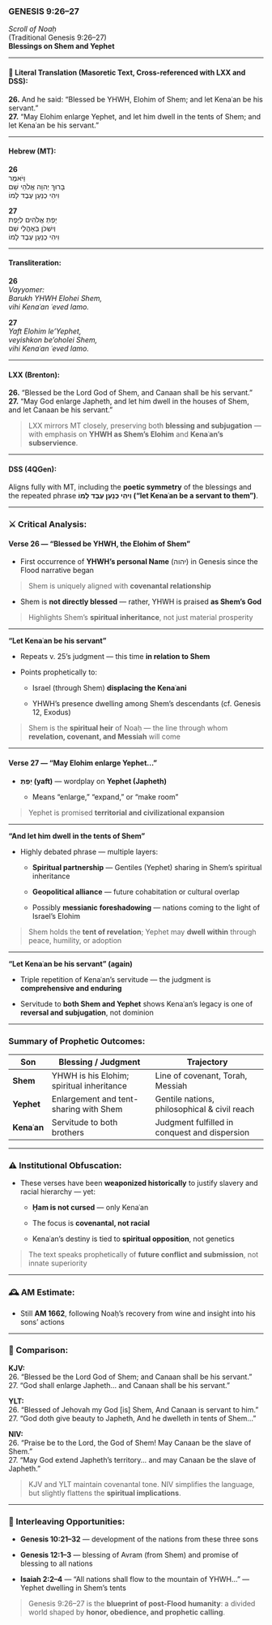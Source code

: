 ### **GENESIS 9:26–27**

_Scroll of Noaḥ_  
(Traditional Genesis 9:26–27)  
**Blessings on Shem and Yephet**

---

#### 📜 Literal Translation (Masoretic Text, Cross-referenced with LXX and DSS):

**26.** And he said: “Blessed be YHWH, Elohim of Shem; and let Kenaʿan be his servant.”  
**27.** “May Elohim enlarge Yephet, and let him dwell in the tents of Shem; and let Kenaʿan be his servant.”

---

#### Hebrew (MT):

**26**  
וַיֹּאמֶר  
בָּרוּךְ יְהוָה אֱלֹהֵי שֵׁם  
וִיהִי כְנַעַן עֶבֶד לָמוֹ

**27**  
יַפְתְּ אֱלֹהִים לְיֶפֶת  
וְיִשְׁכֹּן בְּאָהֳלֵי שֵׁם  
וִיהִי כְנַעַן עֶבֶד לָמוֹ

---

#### Transliteration:

**26**  
_Vayyomer:  
Barukh YHWH Elohei Shem,  
vihi Kenaʿan ʿeved lamo._

**27**  
_Yaft Elohim le’Yephet,  
veyishkon be’oholei Shem,  
vihi Kenaʿan ʿeved lamo._

---

#### LXX (Brenton):

**26.** “Blessed be the Lord God of Shem, and Canaan shall be his servant.”  
**27.** “May God enlarge Japheth, and let him dwell in the houses of Shem, and let Canaan be his servant.”

> LXX mirrors MT closely, preserving both **blessing and subjugation** — with emphasis on **YHWH as Shem’s Elohim** and **Kenaʿan’s subservience**.

---

#### DSS (4QGen):

Aligns fully with MT, including the **poetic symmetry** of the blessings and the repeated phrase **וִיהִי כְנַעַן עֶבֶד לָמוֹ (“let Kenaʿan be a servant to them”)**.

---

### ⚔️ Critical Analysis:

#### **Verse 26 — “Blessed be YHWH, the Elohim of Shem”**

- First occurrence of **YHWH’s personal Name** (יהוה) in Genesis since the Flood narrative began
    

> Shem is uniquely aligned with **covenantal relationship**

- Shem is **not directly blessed** — rather, YHWH is praised **as Shem’s God**
    

> Highlights Shem’s **spiritual inheritance**, not just material prosperity

---

**“Let Kenaʿan be his servant”**

- Repeats v. 25’s judgment — this time **in relation to Shem**
    
- Points prophetically to:
    
    - Israel (through Shem) **displacing the Kenaʿani**
        
    - YHWH’s presence dwelling among Shem’s descendants (cf. Genesis 12, Exodus)
        

> Shem is the **spiritual heir** of Noaḥ — the line through whom **revelation, covenant, and Messiah** will come

---

#### **Verse 27 — “May Elohim enlarge Yephet…”**

- **יַפְתְּ (yaft)** — wordplay on **Yephet (Japheth)**
    
    - Means “enlarge,” “expand,” or “make room”
        

> Yephet is promised **territorial and civilizational expansion**

---

**“And let him dwell in the tents of Shem”**

- Highly debated phrase — multiple layers:
    
    - **Spiritual partnership** — Gentiles (Yephet) sharing in Shem’s spiritual inheritance
        
    - **Geopolitical alliance** — future cohabitation or cultural overlap
        
    - Possibly **messianic foreshadowing** — nations coming to the light of Israel’s Elohim
        

> Shem holds the **tent of revelation**; Yephet may **dwell within** through peace, humility, or adoption

---

**“Let Kenaʿan be his servant” (again)**

- Triple repetition of Kenaʿan’s servitude — the judgment is **comprehensive and enduring**
    
- Servitude to **both Shem and Yephet** shows Kenaʿan’s legacy is one of **reversal and subjugation**, not dominion
    

---

### Summary of Prophetic Outcomes:

|**Son**|**Blessing / Judgment**|**Trajectory**|
|---|---|---|
|**Shem**|YHWH is his Elohim; spiritual inheritance|Line of covenant, Torah, Messiah|
|**Yephet**|Enlargement and tent-sharing with Shem|Gentile nations, philosophical & civil reach|
|**Kenaʿan**|Servitude to both brothers|Judgment fulfilled in conquest and dispersion|

---

### ⚠️ Institutional Obfuscation:

- These verses have been **weaponized historically** to justify slavery and racial hierarchy — yet:
    
    - **Ḥam is not cursed** — only Kenaʿan
        
    - The focus is **covenantal, not racial**
        
    - Kenaʿan’s destiny is tied to **spiritual opposition**, not genetics
        

> The text speaks prophetically of **future conflict and submission**, not innate superiority

---

### 🕰️ AM Estimate:

- Still **AM 1662**, following Noaḥ’s recovery from wine and insight into his sons’ actions
    

---

### 📖 Comparison:

**KJV:**  
26. “Blessed be the Lord God of Shem; and Canaan shall be his servant.”  
27. “God shall enlarge Japheth… and Canaan shall be his servant.”

**YLT:**  
26. “Blessed of Jehovah my God [is] Shem, And Canaan is servant to him.”  
27. “God doth give beauty to Japheth, And he dwelleth in tents of Shem…”

**NIV:**  
26. “Praise be to the Lord, the God of Shem! May Canaan be the slave of Shem.”  
27. “May God extend Japheth’s territory… and may Canaan be the slave of Japheth.”

> KJV and YLT maintain covenantal tone. NIV simplifies the language, but slightly flattens the **spiritual implications**.

---

### 🔗 Interleaving Opportunities:

- **Genesis 10:21–32** — development of the nations from these three sons
    
- **Genesis 12:1–3** — blessing of Avram (from Shem) and promise of blessing to all nations
    
- **Isaiah 2:2–4** — “All nations shall flow to the mountain of YHWH…” — Yephet dwelling in Shem’s tents
    

> Genesis 9:26–27 is the **blueprint of post-Flood humanity**: a divided world shaped by **honor, obedience, and prophetic calling**.